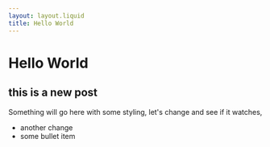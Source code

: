 ```yaml
---
layout: layout.liquid
title: Hello World
---
```


# Hello World
## this is a new post 
Something will go here with some styling, let's change and see if it watches, 
- another change
- some bullet item

